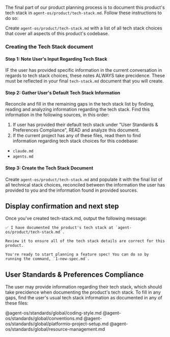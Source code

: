 The final part of our product planning process is to document this product's tech stack in `agent-os/product/tech-stack.md`.  Follow these instructions to do so:

Create `agent-os/product/tech-stack.md` with a list of all tech stack choices that cover all aspects of this product's codebase.

### Creating the Tech Stack document

#### Step 1: Note User's Input Regarding Tech Stack

IF the user has provided specific information in the current conversation in regards to tech stack choices, these notes ALWAYS take precidence.  These must be reflected in your final `tech-stack.md` document that you will create.

#### Step 2: Gather User's Default Tech Stack Information

Reconcile and fill in the remaining gaps in the tech stack list by finding, reading and analyzing information regarding the tech stack.  Find this information in the following sources, in this order:

1. If user has provided their default tech stack under "User Standards & Preferences Compliance", READ and analyze this document.
2. If the current project has any of these files, read them to find information regarding tech stack choices for this codebase:
  - `claude.md`
  - `agents.md`

#### Step 3: Create the Tech Stack Document

Create `agent-os/product/tech-stack.md` and populate it with the final list of all technical stack choices, reconciled between the information the user has provided to you and the information found in provided sources.


## Display confirmation and next step

Once you've created tech-stack.md, output the following message:

```
✅ I have documented the product's tech stack at `agent-os/product/tech-stack.md`.

Review it to ensure all of the tech stack details are correct for this product.

You're ready to start planning a feature spec! You can do so by running the command, `1-new-spec.md`.
```

## User Standards & Preferences Compliance

The user may provide information regarding their tech stack, which should take precidence when documenting the product's tech stack.  To fill in any gaps, find the user's usual tech stack information as documented in any of these files:

@agent-os/standards/global/coding-style.md
@agent-os/standards/global/conventions.md
@agent-os/standards/global/platformio-project-setup.md
@agent-os/standards/global/resource-management.md
